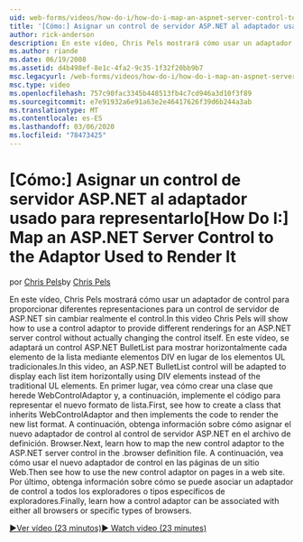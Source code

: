 ```yaml
---
uid: web-forms/videos/how-do-i/how-do-i-map-an-aspnet-server-control-to-the-adaptor-used-to-render-it
title: '[Cómo:] Asignar un control de servidor ASP.NET al adaptador usado para representarlo | Microsoft Docs'
author: rick-anderson
description: En este vídeo, Chris Pels mostrará cómo usar un adaptador de control para proporcionar diferentes representaciones para un control de servidor de ASP.NET sin cambiar realmente la unidad c...
ms.author: riande
ms.date: 06/19/2008
ms.assetid: d4b498ef-8e1c-4fa2-9c35-1f32f20bb9b7
msc.legacyurl: /web-forms/videos/how-do-i/how-do-i-map-an-aspnet-server-control-to-the-adaptor-used-to-render-it
msc.type: video
ms.openlocfilehash: 757c90fac3345b448513fb4c7cd946a3d10f3f89
ms.sourcegitcommit: e7e91932a6e91a63e2e46417626f39d6b244a3ab
ms.translationtype: MT
ms.contentlocale: es-ES
ms.lasthandoff: 03/06/2020
ms.locfileid: "78473425"
---
```

# <a name="how-do-i-map-an-aspnet-server-control-to-the-adaptor-used-to-render-it"></a><span data-ttu-id="bf2c0-103">[Cómo:] Asignar un control de servidor ASP.NET al adaptador usado para representarlo</span><span class="sxs-lookup"><span data-stu-id="bf2c0-103">[How Do I:] Map an ASP.NET Server Control to the Adaptor Used to Render It</span></span>

<span data-ttu-id="bf2c0-104">por [Chris Pels](https://twitter.com/chrispels)</span><span class="sxs-lookup"><span data-stu-id="bf2c0-104">by [Chris Pels](https://twitter.com/chrispels)</span></span>

<span data-ttu-id="bf2c0-105">En este vídeo, Chris Pels mostrará cómo usar un adaptador de control para proporcionar diferentes representaciones para un control de servidor de ASP.NET sin cambiar realmente el control.</span><span class="sxs-lookup"><span data-stu-id="bf2c0-105">In this video Chris Pels will show how to use a control adaptor to provide different renderings for an ASP.NET server control without actually changing the control itself.</span></span> <span data-ttu-id="bf2c0-106">En este vídeo, se adaptará un control ASP.NET BulletList para mostrar horizontalmente cada elemento de la lista mediante elementos DIV en lugar de los elementos UL tradicionales.</span><span class="sxs-lookup"><span data-stu-id="bf2c0-106">In this video, an ASP.NET BulletList control will be adapted to display each list item horizontally using DIV elements instead of the traditional UL elements.</span></span> <span data-ttu-id="bf2c0-107">En primer lugar, vea cómo crear una clase que herede WebControlAdaptor y, a continuación, implemente el código para representar el nuevo formato de lista.</span><span class="sxs-lookup"><span data-stu-id="bf2c0-107">First, see how to create a class that inherits WebControlAdaptor and then implements the code to render the new list format.</span></span> <span data-ttu-id="bf2c0-108">A continuación, obtenga información sobre cómo asignar el nuevo adaptador de control al control de servidor ASP.NET en el archivo de definición. Browser.</span><span class="sxs-lookup"><span data-stu-id="bf2c0-108">Next, learn how to map the new control adaptor to the ASP.NET server control in the .browser definition file.</span></span> <span data-ttu-id="bf2c0-109">A continuación, vea cómo usar el nuevo adaptador de control en las páginas de un sitio Web.</span><span class="sxs-lookup"><span data-stu-id="bf2c0-109">Then see how to use the new control adaptor on pages in a web site.</span></span> <span data-ttu-id="bf2c0-110">Por último, obtenga información sobre cómo se puede asociar un adaptador de control a todos los exploradores o tipos específicos de exploradores.</span><span class="sxs-lookup"><span data-stu-id="bf2c0-110">Finally, learn how a control adaptor can be associated with either all browsers or specific types of browsers.</span></span>

[<span data-ttu-id="bf2c0-111">&#9654;Ver vídeo (23 minutos)</span><span class="sxs-lookup"><span data-stu-id="bf2c0-111">&#9654; Watch video (23 minutes)</span></span>](https://channel9.msdn.com/Blogs/ASP-NET-Site-Videos/how-do-i-map-an-aspnet-server-control-to-the-adaptor-used-to-render-it)
